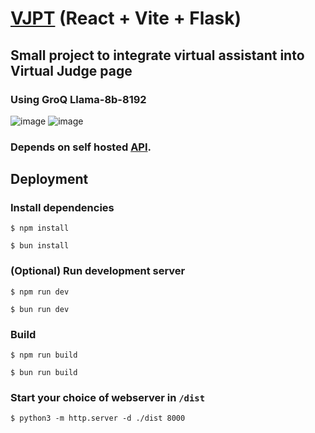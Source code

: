 # [VJPT](https://github.com/Zynthasius39/vjpt) (React + Vite + Flask)

## Small project to integrate virtual assistant into Virtual Judge page
### Using GroQ Llama-8b-8192

![image](https://github.com/user-attachments/assets/d67a3195-52dd-4e62-9081-bf8ef70e22d0)
![image](https://github.com/user-attachments/assets/9b678788-8e4a-40b8-bbe3-16b48f50ef3e)

### Depends on self hosted [API](./api/README.md).

## Deployment

### Install dependencies
```$ npm install```

```$ bun install```

### (Optional) Run development server
```$ npm run dev```

```$ bun run dev```

### Build
```$ npm run build```

```$ bun run build```

### Start your choice of webserver in `/dist`
```$ python3 -m http.server -d ./dist 8000```

##